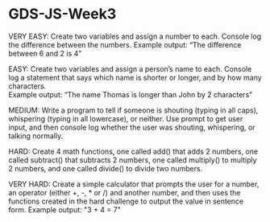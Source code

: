 # GDS-JS-Week3

VERY EASY: Create two variables and assign a number to each. Console log the difference between the numbers. 
Example output: “The difference between 6 and 2 is 4”

EASY: Create two variables and assign a person’s name to each. Console log a statement that says which 
name is shorter or longer, and by how many characters.                                                      
Example output: “The name Thomas is longer than John by 2 characters”

MEDIUM: Write a program to tell if someone is shouting (typing in all caps), whispering (typing in all 
lowercase), or neither. Use prompt to get user input, and then console log whether the user was shouting, 
whispering, or talking normally.

HARD: Create 4 math functions, one called add() that adds 2 numbers, one called subtract() that subtracts 
2 numbers, one called multiply() to multiply 2 numbers, and one called divide() to divide two numbers.

VERY HARD: Create a simple calculator that prompts the user for a number, an operator 
(either +, -, * or /) and another number, and then uses the functions created in the hard challenge 
to output the value in sentence form. Example output: "3 + 4 = 7"
